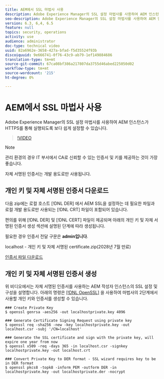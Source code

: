 ```yaml
---
title: AEM에서 SSL 마법사 사용
description: Adobe Experience Manager의 SSL 설정 마법사를 사용하여 AEM 인스턴스가 HTTPS를 통해 실행되도록 보다 쉽게 설정할 수 있습니다.
seo-description: Adobe Experience Manager의 SSL 설정 마법사를 사용하여 AEM 인스턴스가 HTTPS를 통해 실행되도록 보다 쉽게 설정할 수 있습니다.
version: 6.3, 6,4, 6.5
feature: null
topics: security, operations
activity: use
audience: administrator
doc-type: technical video
uuid: 82a6962e-3658-427a-bfad-f5d35524f93b
discoiquuid: 9e666741-0f76-43c9-ab79-1ef149884686
translation-type: tm+mt
source-git-commit: 67ca08bf386a217807da3755d46abed225050d02
workflow-type: tm+mt
source-wordcount: '215'
ht-degree: 0%

---
```



# AEM에서 SSL 마법사 사용

Adobe Experience Manager의 SSL 설정 마법사를 사용하여 AEM 인스턴스가 HTTPS를 통해 실행되도록 보다 쉽게 설정할 수 있습니다.

>[!VIDEO](https://video.tv.adobe.com/v/17993/?quality=12&learn=on)

>[!NOTE]
>
>관리 환경의 경우 IT 부서에서 CA로 신뢰할 수 있는 인증서 및 키를 제공하는 것이 가장 좋습니다.
>
>자체 서명된 인증서는 개발 용도로만 사용됩니다.

## 개인 키 및 자체 서명된 인증서 다운로드

다음 zip에는 로컬 호스트 [!DNL DER] 에서 AEM SSL을 설정하는 데 필요한 파일과 로컬 개발 용도로만 사용되는 [!DNL CRT] 파일이 포함되어 있습니다.

편의를 위해 [!DNL DER] 및 [!DNL CERT] 파일이 제공되며 아래의 개인 키 및 자체 서명된 인증서 생성 섹션에 설명된 단계에 따라 생성됩니다.

필요한 경우 인증서 전달 구문은 **admin입니다**.

localhost - 개인 키 및 자체 서명된 certificate.zip(2028년 7월 만료)

[인증서 파일 다운로드](assets/use-the-ssl-wizard/certificate.zip)

## 개인 키 및 자체 서명된 인증서 생성

위 비디오에서는 자체 서명된 인증서를 사용하는 AEM 작성자 인스턴스의 SSL 설정 및 구성을 설명합니다. 아래의 명령은 [[!DNL OpenSSL]](https://www.openssl.org/) 을 사용하여 마법사의 2단계에서 사용할 개인 키와 인증서를 생성할 수 있습니다.

```shell
### Create Private Key
$ openssl genrsa -aes256 -out localhostprivate.key 4096

### Generate Certificate Signing Request using private key
$ openssl req -sha256 -new -key localhostprivate.key -out localhost.csr -subj '/CN=localhost'

### Generate the SSL certificate and sign with the private key, will expire one year from now
$ openssl x509 -req -days 365 -in localhost.csr -signkey localhostprivate.key -out localhost.crt

### Convert Private Key to DER format - SSL wizard requires key to be in DER format
$ openssl pkcs8 -topk8 -inform PEM -outform DER -in localhostprivate.key -out localhostprivate.der -nocrypt
```
